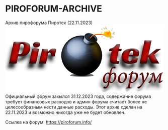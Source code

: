 # PIROFORUM-ARCHIVE
Архив пирофорума Пиротек (22.11.2023)
[![PiroTek](png/logo.png)](https://piroforum.info/)
Официальный форум закылся 31.12.2023 года, содержание форума требует финансовых расходов и админ форума считает более не целесообразным нести данные расходы. Этот архив сделан на 22.11.2023 и возможно никогда уже не будет обновлен.

Ссылка на форум: https://piroforum.info/
